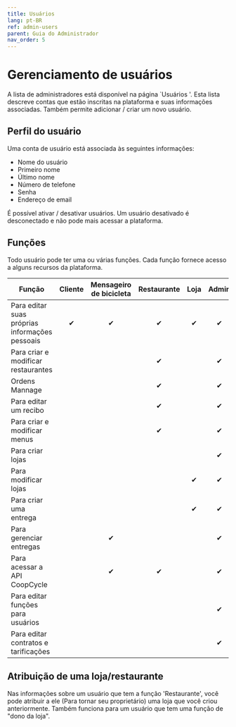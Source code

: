 ```yaml
---
title: Usuários
lang: pt-BR
ref: admin-users
parent: Guia do Administrador
nav_order: 5
---
```


# Gerenciamento de usuários

A lista de administradores está disponível na página `Usuários '. Esta lista descreve contas que estão inscritas na plataforma e suas informações associadas. Também permite adicionar / criar um novo usuário.

## Perfil do usuário

Uma conta de usuário está associada às seguintes informações:

- Nome do usuário
- Primeiro nome
- Último nome
- Número de telefone
- Senha
- Endereço de email

É possível ativar / desativar usuários. Um usuário desativado é desconectado e não pode mais acessar a plataforma.

## Funções

Todo usuário pode ter uma ou várias funções. Cada função fornece acesso a alguns recursos da plataforma.

| Função                                         | Cliente | Mensageiro de bicicleta | Restaurante | Loja | Admin |
| ---------------------------------------------- |:-------:|:-----------------------:|:-----------:|:----:|:-----:|
| Para editar suas próprias informações pessoais | ✔       | ✔                      | ✔           | ✔    | ✔    |
| Para criar e modificar restaurantes            |         |                         | ✔           |      | ✔    |
| Ordens Mannage                                 |         |                         | ✔           |      | ✔ |
| Para editar um recibo                          |         |                         | ✔           |      | ✔ |
| Para criar e modificar menus                   |         |                         | ✔           |      | ✔ |
| Para criar lojas                               |         |                         |             |       | ✔ |
| Para modificar lojas                           |         |                         |             | ✔    | ✔ |
| Para criar uma entrega                         |         |                         |             | ✔    | ✔ |
| Para gerenciar entregas                        |         | ✔                      |              |      | ✔ |
| Para acessar a API CoopCycle                   |         | ✔                      | ✔            |      | ✔ |
| Para editar funções para usuários              |         |                         |              |      | ✔ |
| Para editar contratos e tarificações           |         |                         |              |      | ✔ |

## Atribuição de uma loja/restaurante

Nas informações sobre um usuário que tem a função 'Restaurante', você pode atribuir a ele (Para tornar seu proprietário) uma loja que você criou anteriormente. Também funciona para um usuário que tem uma função de "dono da loja".